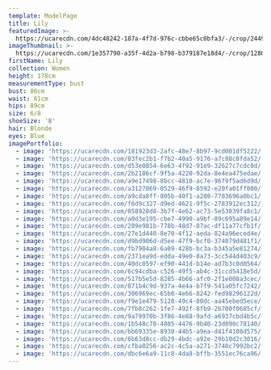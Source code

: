 ```yaml
---
template: ModelPage
title: Lily
featuredImage: >-
  https://ucarecdn.com/4dc48242-187a-4f7d-976c-cbbe65c0bfa3/-/crop/2449x1186/0,130/-/preview/
imageThumbnail: >-
  https://ucarecdn.com/1e357790-a35f-4d2a-b798-b379187e18d4/-/crop/1280x1708/0,0/-/preview/
firstName: Lily
collection: Women
height: 178cm
measurementType: bust
bust: 86cm
waist: 61cm
hips: 89cm
size: 6/8
shoeSize: '8'
hair: Blonde
eyes: Blue
imagePortfolio:
  - image: 'https://ucarecdn.com/181923d3-2afc-48e7-8b97-9cd001df5222/'
  - image: 'https://ucarecdn.com/83fec2b1-f7b2-40a5-9176-a7c88c8fda52/'
  - image: 'https://ucarecdn.com/d53e0854-6e63-4f92-91e9-32627c7cdc0d/'
  - image: 'https://ucarecdn.com/2b2186cf-9f5a-4220-92da-8e4ea475edae/'
  - image: 'https://ucarecdn.com/a9e17498-8bcc-4810-ac7e-96f9f5ad6d9d/'
  - image: 'https://ucarecdn.com/a3127069-0529-46f9-8592-e20fa01ff000/'
  - image: 'https://ucarecdn.com/a9cda8ff-805b-40f1-a208-7783696a0bc1/'
  - image: 'https://ucarecdn.com/f6d9c327-d9ed-4621-9f5c-2783912ec312/'
  - image: 'https://ucarecdn.com/058928d8-3b7f-4e62-ac73-5e53039fa8c1/'
  - image: 'https://ucarecdn.com/a0d3e195-cbe7-4990-a9bf-89c695a89e14/'
  - image: 'https://ucarecdn.com/289e981b-778b-48d7-87ac-df11a77cfb1f/'
  - image: 'https://ucarecdn.com/27e1d440-8e70-4f12-aeda-824a96eced4e/'
  - image: 'https://ucarecdn.com/d9bd906d-d5ee-47f9-bcf0-374079d481f1/'
  - image: 'https://ucarecdn.com/fb7904a8-6a09-428b-bc3a-b345a5e81274/'
  - image: 'https://ucarecdn.com/2371ea9d-edda-49e0-8a73-3cc544d403c9/'
  - image: 'https://ucarecdn.com/40dc0597-ef90-441d-b14e-ad7b3c0d0564/'
  - image: 'https://ucarecdn.com/6c94cdba-c526-49f5-ab4c-31ccd5418e5d/'
  - image: 'https://ucarecdn.com/517b5e5d-8285-4b66-afc0-2f1e008a3cec/'
  - image: 'https://ucarecdn.com/871b4c9d-937a-4e4a-b7f9-541a05fc7242/'
  - image: 'https://ucarecdn.com/306969ec-65b0-4e66-8242-fed98296122d/'
  - image: 'https://ucarecdn.com/f9e1e479-5120-49c4-80dc-aa45ebed5ece/'
  - image: 'https://ucarecdn.com/7fb8c262-1fe7-492f-8fb9-2b700f0685cf/'
  - image: 'https://ucarecdn.com/9a79970b-3f86-4e88-9afd-a6937cbd4b5c/'
  - image: 'https://ucarecdn.com/1b548c70-4805-4476-9b40-23d090c78140/'
  - image: 'https://ucarecdn.com/bb69335e-8938-44b5-a9ea-d41f4108d575/'
  - image: 'https://ucarecdn.com/6b63d8cc-db29-4bdc-a92e-29b10d2c3016/'
  - image: 'https://ucarecdn.com/cfba0256-ac2c-4c5a-a271-3740c7992bc2/'
  - image: 'https://ucarecdn.com/dbc6e6a9-11c8-4da8-bffb-3551ec76ca96/'
---
```


